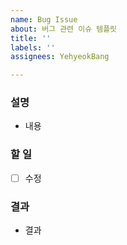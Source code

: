 ```yaml
---
name: Bug Issue
about: 버그 관련 이슈 템플릿
title: ''
labels: ''
assignees: YehyeokBang

---
```


### 설명
- 내용

### 할 일
- [ ] 수정

### 결과
- 결과

